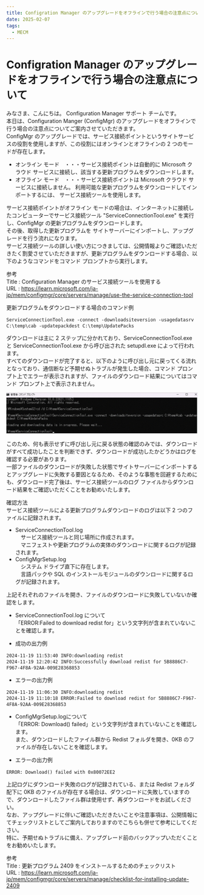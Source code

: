 ```yaml
---
title: Configration Manager のアップグレードをオフラインで行う場合の注意点について
date: 2025-02-07
tags:
  - MECM
---
```


# Configration Manager のアップグレードをオフラインで行う場合の注意点について  

みなさま、こんにちは。 Configuration Manager サポート チームです。  
本日は、Configuration Manger (ConfigMgr) のアップグレードをオフラインで行う場合の注意点についてご案内させていただきます。  
ConfigMgr のアップグレードでは、サービス接続ポイントというサイトサービスの役割を使用しますが、この役割にはオンラインとオフラインの 2 つのモードが存在します。  

- オンライン モード　・・・サービス接続ポイントは自動的に Microsoft クラウド サービスに接続し、該当する更新プログラムをダウンロードします。  
- オフライン モード　・・・サービス接続ポイントは Microsoft クラウド サービスに接続しません。 利用可能な更新プログラムをダウンロードしてインポートするには、 サービス接続ツールを使用します。  

サービス接続ポイントがオフライン モードの場合は、インターネットに接続したコンピューターでサービス接続ツール "ServiceConnectionTool.exe" を実行し、ConfigMgr の更新プログラムをダウンロードします。  
その後、取得した更新プログラムを サイトサーバーにインポートし、アップグレードを行う流れになります。  
サービス接続ツールの詳しい使い方につきましては、公開情報よりご確認いただきたく割愛させていただきますが、更新プログラムをダウンロードする場合、以下のようなコマンドをコマンド プロンプトから実行します。  

参考  
Title : Configuration Manager のサービス接続ツールを使用する  
URL : https://learn.microsoft.com/ja-jp/mem/configmgr/core/servers/manage/use-the-service-connection-tool  

更新プログラムをダウンロードする場合のコマンド例  
```
ServiceConnectionTool.exe -connect -downloadsiteversion -usagedatasrv C:\temp\cab -updatepackdest C:\temp\UpdatePacks  
```

ダウンロードは主に 2 ステップに分かれており、ServiceConnectionTool.exe と ServiceConnectionTool.exe から呼び出された setupdl.exe によって行われます。  
すべてのダウンロードが完了すると、以下のように呼び出し元に戻ってくる流れとなっており、通信断など予期せぬトラブルが発生した場合、コマンド プロンプト上でエラーが表示されますが、ファイルのダウンロード結果についてはコマンド プロンプト上で表示されません。  

![20250207.png](./20250207_01/20250207.png)  

このため、何も表示せずに呼び出し元に戻る状態の確認のみでは、ダウンロードがすべて成功したことを判断できず、ダウンロードが成功したかどうかはログを確認する必要があります。  
一部ファイルのダウンロードが失敗した状態でサイトサーバーにインポートするとアップグレードに失敗する要因となるため、そのような事態を回避するためにも、ダウンロード完了後は、サービス接続ツールのログ ファイルからダウンロード結果をご確認いただくことをお勧めいたします。  

確認方法  
サービス接続ツールによる更新プログラムダウンロードのログは以下 2 つのファイルに記録されます。  

- ServiceConnectionTool.log  
　サービス接続ツールと同じ場所に作成されます。  
　マニフェストや更新プログラムの実体のダウンロードに関するログが記録されます。  
- ConfigMgrSetup.log    
　システム ドライブ直下に存在します。  
　言語パックや SQL のインストールモジュールのダウンロードに関するログが記録されます。  

上記それぞれのファイルを開き、ファイルのダウンロードに失敗していないか確認をします。  

- ServiceConnectionTool.log について  
「ERROR:Failed to download redist for」という文字列が含まれていないことを確認します。  

- 成功の出力例  
```  
2024-11-19 11:53:40 INFO:downloading redist  
2024-11-19 12:20:42 INFO:Successfully download redist for 5B8886C7-F967-4F8A-92AA-009E28368853  
```  

- エラーの出力例  
```  
2024-11-19 11:06:30 INFO:downloading redist  
2024-11-19 11:10:18 ERROR:Failed to download redist for 5B8886C7-F967-4F8A-92AA-009E28368853  
```  

- ConfigMgrSetup.logについて  
「ERROR: Download() failed」という文字列が含まれていないことを確認します。  
また、ダウンロードしたファイル群から Redist フォルダを開き、0KB のファイルが存在しないことを確認します。  

- エラーの出力例  
```  
ERROR: Download() failed with 0x80072EE2  
```  

上記ログにダウンロード失敗のログが記録されている、または Redist フォルダ配下に 0KB のファイルが存在する場合は、ダウンロードに失敗していますので、ダウンロードしたファイル群は使用せず、再ダウンロードをお試しください。  
なお、アップグレードに伴いご確認いただきたいことや注意事項は、公開情報にてチェックリストとしてご案内しておりますのでこちらも併せて参考にしてください。  
特に、予期せぬトラブルに備え、アップグレード前のバックアップいただくことをお勧めいたします。  

参考  
Title : 更新プログラム 2409 をインストールするためのチェックリスト  
URL : https://learn.microsoft.com/ja-jp/mem/configmgr/core/servers/manage/checklist-for-installing-update-2409  